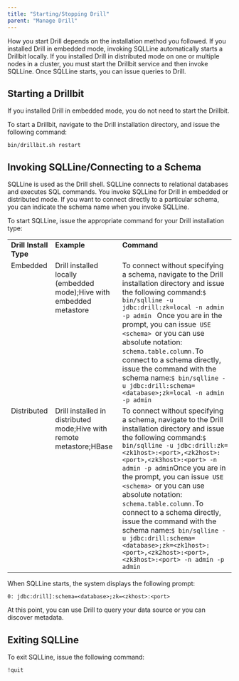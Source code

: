 ```yaml
---
title: "Starting/Stopping Drill"
parent: "Manage Drill"
---
```

How you start Drill depends on the installation method you followed. If you
installed Drill in embedded mode, invoking SQLLine automatically starts a
Drillbit locally. If you installed Drill in distributed mode on one or
multiple nodes in a cluster, you must start the Drillbit service and then
invoke SQLLine. Once SQLLine starts, you can issue queries to Drill.

## Starting a Drillbit

If you installed Drill in embedded mode, you do not need to start the
Drillbit.

To start a Drillbit, navigate to the Drill installation directory, and issue
the following command:

`bin/drillbit.sh restart`

## Invoking SQLLine/Connecting to a Schema

SQLLine is used as the Drill shell. SQLLine connects to relational databases
and executes SQL commands. You invoke SQLLine for Drill in embedded or
distributed mode. If you want to connect directly to a particular schema, you
can indicate the schema name when you invoke SQLLine.

To start SQLLine, issue the appropriate command for your Drill installation
type:

<table ><tbody><tr><td valign="top"><strong>Drill Install Type</strong></td><td valign="top"><strong>Example</strong></td><td valign="top"><strong>Command</strong></td></tr><tr><td valign="top">Embedded</td><td valign="top">Drill installed locally (embedded mode);Hive with embedded metastore</td><td valign="top">To connect without specifying a schema, navigate to the Drill installation directory and issue the following command:<code>$ bin/sqlline -u jdbc:drill:zk=local -n admin -p admin </code><span> </span>Once you are in the prompt, you can issue<code> USE &lt;schema&gt; </code>or you can use absolute notation: <code>schema.table.column.</code>To connect to a schema directly, issue the command with the schema name:<code>$ bin/sqlline -u jdbc:drill:schema=&lt;database&gt;;zk=local -n admin -p admin</code></td></tr><tr><td valign="top">Distributed</td><td valign="top">Drill installed in distributed mode;Hive with remote metastore;HBase</td><td valign="top">To connect without specifying a schema, navigate to the Drill installation directory and issue the following command:<code>$ bin/sqlline -u jdbc:drill:zk=&lt;zk1host&gt;:&lt;port&gt;,&lt;zk2host&gt;:&lt;port&gt;,&lt;zk3host&gt;:&lt;port&gt; -n admin -p admin</code>Once you are in the prompt, you can issue<code> USE &lt;schema&gt; </code>or you can use absolute notation: <code>schema.table.column.</code>To connect to a schema directly, issue the command with the schema name:<code>$ bin/sqlline -u jdbc:drill:schema=&lt;database&gt;;zk=&lt;zk1host&gt;:&lt;port&gt;,&lt;zk2host&gt;:&lt;port&gt;,&lt;zk3host&gt;:&lt;port&gt; -n admin -p admin</code></td></tr></tbody></table>
  
When SQLLine starts, the system displays the following prompt:

`0: jdbc:drill]:schema=<database>;zk=<zkhost>:<port>`

At this point, you can use Drill to query your data source or you can discover
metadata.

## Exiting SQLLine

To exit SQLLine, issue the following command:

`!quit`  

